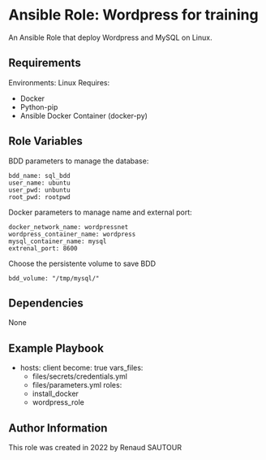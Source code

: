 Ansible Role:  Wordpress for training
=========

An Ansible Role that deploy Wordpress and MySQL on Linux.

Requirements
------------

Environments: Linux
Requires: 
 - Docker
 - Python-pip
 - Ansible Docker Container (docker-py)

Role Variables
--------------

BDD parameters to manage the database:

    bdd_name: sql_bdd
    user_name: ubuntu
    user_pwd: unbuntu
    root_pwd: rootpwd
    
Docker parameters to manage name and external port:

    docker_network_name: wordpressnet
    wordpress_container_name: wordpress
    mysql_container_name: mysql
    extrenal_port: 8600
    
Choose the persistente volume to save BDD

    bdd_volume: "/tmp/mysql/"

Dependencies
------------

None

Example Playbook
----------------

- hosts: client
  become: true
  vars_files:
    - files/secrets/credentials.yml
    - files/parameters.yml
  roles:
    - install_docker
    - wordpress_role


Author Information
------------------

This role was created in 2022 by Renaud SAUTOUR
